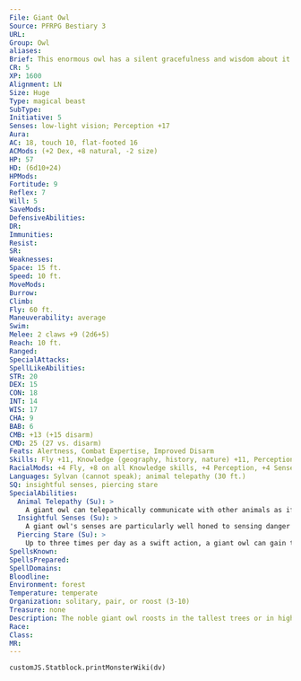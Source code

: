 ```yaml
---
File: Giant Owl
Source: PFRPG Bestiary 3
URL: 
Group: Owl
aliases: 
Brief: This enormous owl has a silent gracefulness and wisdom about it despite its considerable size.
CR: 5
XP: 1600
Alignment: LN
Size: Huge
Type: magical beast
SubType: 
Initiative: 5
Senses: low-light vision; Perception +17
Aura: 
AC: 18, touch 10, flat-footed 16
ACMods: (+2 Dex, +8 natural, -2 size)
HP: 57
HD: (6d10+24)
HPMods: 
Fortitude: 9
Reflex: 7
Will: 5
SaveMods: 
DefensiveAbilities: 
DR: 
Immunities: 
Resist: 
SR: 
Weaknesses: 
Space: 15 ft.
Speed: 10 ft.
MoveMods: 
Burrow: 
Climb: 
Fly: 60 ft.
Maneuverability: average
Swim: 
Melee: 2 claws +9 (2d6+5)
Reach: 10 ft.
Ranged: 
SpecialAttacks: 
SpellLikeAbilities: 
STR: 20
DEX: 15
CON: 18
INT: 14
WIS: 17
CHA: 9
BAB: 6
CMB: +13 (+15 disarm)
CMD: 25 (27 vs. disarm)
Feats: Alertness, Combat Expertise, Improved Disarm
Skills: Fly +11, Knowledge (geography, history, nature) +11, Perception +17, Sense Motive +15, Stealth +9
RacialMods: +4 Fly, +8 on all Knowledge skills, +4 Perception, +4 Sense Motive, +8 Stealth
Languages: Sylvan (cannot speak); animal telepathy (30 ft.)
SQ: insightful senses, piercing stare
SpecialAbilities:
  Animal Telepathy (Su): >
    A giant owl can telepathically communicate with other animals as if under the effects of speak with animals.
  Insightful Senses (Su): >
    A giant owl's senses are particularly well honed to sensing danger or locating prey. It adds its Wisdom modifier as an insight bonus (+3 for most giant owls) on its initiative checks.
  Piercing Stare (Su): >
    Up to three times per day as a swift action, a giant owl can gain the effects of true seeing (as the spell) for 1 round.
SpellsKnown: 
SpellsPrepared: 
SpellDomains: 
Bloodline: 
Environment: forest
Temperature: temperate
Organization: solitary, pair, or roost (3-10)
Treasure: none
Description: The noble giant owl roosts in the tallest trees or in high caves near its forest home. No mere animals, giant owls pride themselves as intellectuals and keen judges of character. Little passes a giant owl's notice in its home forest. What it doesn't observe directly, it learns from its wide network of animal informants. Giant owls view themselves more as watchers than participants, rarely interfering in the affairs of others barring a threat to their homes. Giant owls stand 18 feet tall and have 30-foot wingspans, yet they rarely weigh over 600 pounds.
Race: 
Class: 
MR: 
---
```

```dataviewjs
customJS.Statblock.printMonsterWiki(dv)
```
